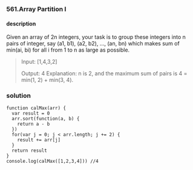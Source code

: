 ### 561.Array Partition I

#### description
Given an array of 2n integers, your task is to group these integers into n pairs of integer, say (a1, b1), (a2, b2), ..., (an, bn) which makes sum of min(ai, bi) for all i from 1 to n as large as possible.
> Input: [1,4,3,2]
> 
> Output: 4
> Explanation: n is 2, and the maximum sum of pairs is 4 = min(1, 2) + min(3, 4).
### solution
```
function calMax(arr) {
  var result = 0
  arr.sort(function(a, b) {
    return a - b
  })
  for(var j = 0; j < arr.length; j += 2) {
    result += arr[j]
  }
  return result
}
console.log(calMax([1,2,3,4])) //4
```